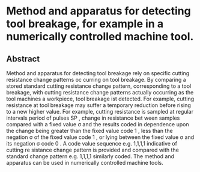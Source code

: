 # Method and apparatus for detecting tool breakage, for example in a numerically controlled machine tool.

## Abstract
Method and apparatus for detecting tool breakage rely on specific cutting resistance change patterns oc curring on tool breakage. By comparing a stored standard cutting resistance change pattern, corresponding to a tool breakage, with cutting resistance change patterns actually occurring as the tool machines a workpiece, tool breakage ist detected. For example, cutting resistance at tool breakage may suffer a temporary reduction before rising to a new higher value. For example, cutting resistance is sampled at regular intervals period of pulses SP , change in resistance bet ween samples compared with a fixed value σ and the results coded in dependence upon the change being greater than the fixed value code 1 , less than the negation σ of the fixed value code 1 , or lying between the fixed value σ and its negation σ code 0 . A code value sequence e.g. 1,1,1,1 indicative of cutting re sistance change pattern is provided and compared with the standard change pattern e.g. 1,1,1,1 similarly coded. The method and apparatus can be used in numerically controlled machine tools.